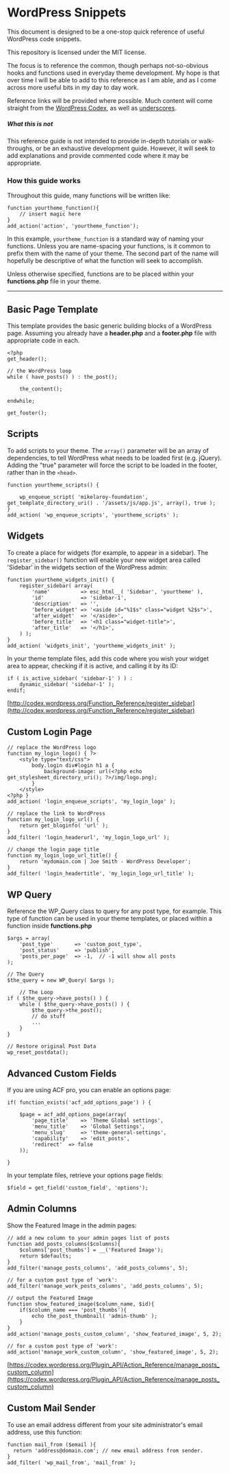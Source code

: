 # WordPress Snippets
This document is designed to be a one-stop quick reference of useful WordPress code snippets.

This repository is licensed under the MIT license.

The focus is to reference the common, though perhaps not-so-obvious hooks and functions used in everyday theme development. My hope is that over time I will be able to add to this reference as I am able, and as I come across more useful bits in my day to day work.

Reference links will be provided where possible. Much content will come straight from the [WordPress Codex](http://codex.wordpress.org/), as well as [underscores](http://underscores.me/).

##### What this is not
This reference guide is not intended to provide in-depth tutorials or walk-throughs, or be an exhaustive development guide. However, it will seek to add explanations and provide commented code where it may be appropriate.

### How this guide works
Throughout this guide, many functions will be written like:
```
function yourtheme_function(){
    // insert magic here
}
add_action('action', 'yourtheme_function');
```

In this example, `yourtheme_function` is a standard way of naming your functions. Unless you are name-spacing your functions, is it common to prefix them with the name of your theme. The second part of the name will hopefully be descriptive of what the function will seek to accomplish.

Unless otherwise specified, functions are to be placed within your **functions.php** file in your theme.


***


## Basic Page Template
This template provides the basic generic building blocks of a WordPress page. Assuming you already have a **header.php** and a **footer.php** file with appropriate code in each.
```
<?php
get_header();

// the WordPress loop
while ( have_posts() ) : the_post();

    the_content();

endwhile;

get_footer();
```



## Scripts
To add scripts to your theme. The `array()` parameter will be an array of dependencies, to tell WordPress what needs to be loaded first (e.g. jQuery). Adding the "true" parameter will force the script to be loaded in the footer, rather than in the `<head>`.
```
function yourtheme_scripts() {

    wp_enqueue_script( 'mikelaroy-foundation', get_template_directory_uri() . '/assets/js/app.js', array(), true );
}
add_action( 'wp_enqueue_scripts', 'yourtheme_scripts' );
```


## Widgets
To create a place for widgets (for example, to appear in a sidebar). The `register_sidebar()` function will enable your new widget area called 'Sidebar' in the widgets section of the WordPress admin:
```
function yourtheme_widgets_init() {
    register_sidebar( array(
        'name'          => esc_html__( 'Sidebar', 'yourtheme' ),
        'id'            => 'sidebar-1',
        'description'   => '',
        'before_widget' => '<aside id="%1$s" class="widget %2$s">',
        'after_widget'  => '</aside>',
        'before_title'  => '<h1 class="widget-title">',
        'after_title'   => '</h1>',
    ) );
}
add_action( 'widgets_init', 'yourtheme_widgets_init' );
```

In your theme template files, add this code where you wish your widget area to appear, checking if it is active, and calling it by its ID:
```
if ( is_active_sidebar( 'sidebar-1' ) ) :
    dynamic_sidebar( 'sidebar-1' );
endif;
```

[http://codex.wordpress.org/Function_Reference/register_sidebar](http://codex.wordpress.org/Function_Reference/register_sidebar)


## Custom Login Page
```
// replace the WordPress logo
function my_login_logo() { ?>
    <style type="text/css">
        body.login div#login h1 a {
            background-image: url(<?php echo get_stylesheet_directory_uri(); ?>/img/logo.png);
        }
    </style>
<?php }
add_action( 'login_enqueue_scripts', 'my_login_logo' );

// replace the link to WordPress
function my_login_logo_url() {
    return get_bloginfo( 'url' );
}
add_filter( 'login_headerurl', 'my_login_logo_url' );

// change the login page title
function my_login_logo_url_title() {
    return 'mydomain.com | Joe Smith - WordPress Developer';
}
add_filter( 'login_headertitle', 'my_login_logo_url_title' );

```



## WP Query
Reference the WP_Query class to query for any post type, for example. This type of function can be used in your theme templates, or placed within a function inside **functions.php**
```
$args = array(
    'post_type'       => 'custom_post_type',
    'post_status'     => 'publish',
    'posts_per_page'  => -1,  // -1 will show all posts
);

// The Query
$the_query = new WP_Query( $args );

    // The Loop
if ( $the_query->have_posts() ) {
    while ( $the_query->have_posts() ) {
        $the_query->the_post();
        // do stuff
        ...
    }
}

// Restore original Post Data
wp_reset_postdata();

```



## Advanced Custom Fields
If you are using ACF pro, you can enable an options page:
```
if( function_exists('acf_add_options_page') ) {

    $page = acf_add_options_page(array(
        'page_title'    => 'Theme Global settings',
        'menu_title'    => 'Global Settings',
        'menu_slug'     => 'theme-general-settings',
        'capability'    => 'edit_posts',
        'redirect'  => false
    ));

}
```

In your template files, retrieve your options page fields:
```
$field = get_field('custom_field', 'options');
```



## Admin Columns

Show the Featured Image in the admin pages:
```
// add a new column to your admin pages list of posts
function add_posts_columns($columns){
    $columns['post_thumbs'] = __('Featured Image');
    return $defaults;
}
add_filter('manage_posts_columns', 'add_posts_columns', 5);

// for a custom post type of 'work':
add_filter('manage_work_posts_columns', 'add_posts_columns', 5);

// output the Featured Image
function show_featured_image($column_name, $id){
    if($column_name === 'post_thumbs'){
        echo the_post_thumbnail( 'admin-thumb' );
    }
}
add_action('manage_posts_custom_column', 'show_featured_image', 5, 2);

// for a custom post type of 'work':
add_action('manage_work_custom_column', 'show_featured_image', 5, 2);
```

[https://codex.wordpress.org/Plugin_API/Action_Reference/manage_posts_custom_column](https://codex.wordpress.org/Plugin_API/Action_Reference/manage_posts_custom_column)


## Custom Mail Sender
To use an email address different from your site administrator's email address, use this function:

```
function mail_from ($email ){
  return 'address@domain.com'; // new email address from sender.
}
add_filter( 'wp_mail_from', 'mail_from' );
```